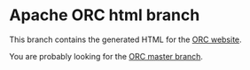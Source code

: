 # Apache ORC html branch

This branch contains the generated HTML for the
[ORC website](https://orc.apache.org). 

You are probably looking for the 
[ORC master branch](https://github.com/apache/orc/tree/master).